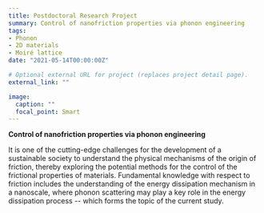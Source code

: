 ```yaml
---
title: Postdoctoral Research Project
summary: Control of nanofriction properties via phonon engineering
tags:
- Phonon
- 2D materials
- Moiré lattice
date: "2021-05-14T00:00:00Z"

# Optional external URL for project (replaces project detail page).
external_link: ""

image:
  caption: ""
  focal_point: Smart
---
```


**Control of nanofriction properties via phonon engineering**

It is one of the cutting-edge challenges for the development of a sustainable society to understand the physical mechanisms of the origin of friction, thereby exploring the potential methods for the control of the frictional properties of materials. 
Fundamental knowledge with respect to friction includes the understanding of the energy dissipation mechanism in a nanoscale, where phonon scattering may play a key role in the energy dissipation process -- which forms the topic of the current study.

